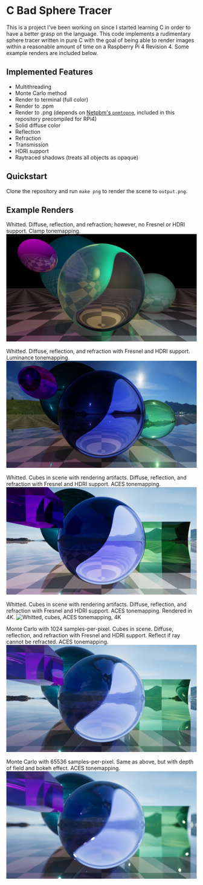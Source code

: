 # C Bad Sphere Tracer

This is a project I've been working on since I started learning C in order to have a better grasp on the language.  This code implements a rudimentary sphere tracer written in pure C with the goal of being able to render images within a reasonable amount of time on a Raspberry Pi 4 Revision 4.  Some example renders are included below.

## Implemented Features
- Multithreading
- Monte Carlo method
- Render to terminal (full color)
- Render to .ppm
- Render to .png (depends on [Netpbm's `pnmtopng`](https://netpbm.sourceforge.net/), included in this repository precompiled for RPi4)
- Solid diffuse color
- Reflection
- Refraction
- Transmission
- HDRI support
- Raytraced shadows (treats all objects as opaque)

## Quickstart

Clone the repository and run `make png` to render the scene to `output.png`.

## Example Renders
Whitted.  Diffuse, reflection, and refraction; however, no Fresnel or HDRI support.  Clamp tonemapping.
![Whitted, no fresnel or HDRI, clamp tonemapping](example_outputs/output_whitted_hd.png)

Whitted.  Diffuse, reflection, and refraction with Fresnel and HDRI support.  Luminance tonemapping.
![Whitted, luminance tonemapping](example_outputs/output_whitted_hdri.png)

Whitted.  Cubes in scene with rendering artifacts.  Diffuse, reflection, and refraction with Fresnel and HDRI support.  ACES tonemapping.
![Whitted, cubes, ACES tonemapping](example_outputs/output_whitted_aces.png)

Whitted.  Cubes in scene with rendering artifacts.  Diffuse, reflection, and refraction with Fresnel and HDRI support.  ACES tonemapping.  Rendered in 4K.
![Whitted, cubes, ACES tonemapping, 4K](example_outputs/output_whitted_4k.png)

Monte Carlo with 1024 samples-per-pixel.  Cubes in scene.  Diffuse, reflection, and refraction with Fresnel and HDRI support.  Reflect if ray cannot be refracted.  ACES tonemapping.
![Monte Carlo 1024spp, cubes, ACES tonemapping](example_outputs/output_mc_1024spp.png)

Monte Carlo with 65536 samples-per-pixel.  Same as above, but with depth of field and bokeh effect.  ACES tonemapping.
![Monte Carlo 1024spp, cubes, ACES tonemapping](example_outputs/output_mc_dof.png)